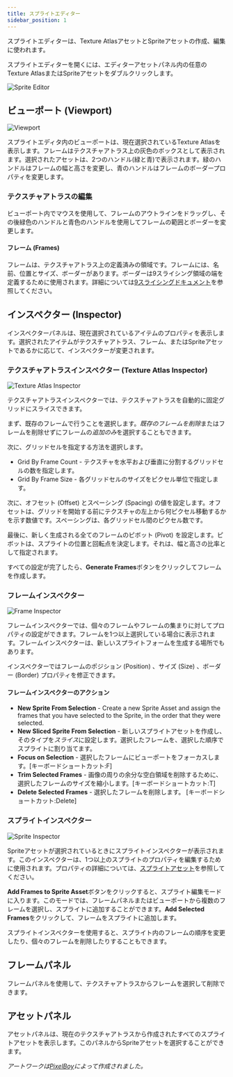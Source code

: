 ```yaml
---
title: スプライトエディター
sidebar_position: 1
---
```


スプライトエディターは、Texture AtlasアセットとSpriteアセットの作成、編集に使われます。

スプライトエディターを開くには、エディターアセットパネル内の任意のTexture AtlasまたはSpriteアセットをダブルクリックします。

![Sprite Editor](/img/user-manual/2D/sprite-editor/sprite-editor-highlights.jpg)

## ビューポート (Viewport)

![Viewport](/img/user-manual/2D/sprite-editor/viewport.jpg)

スプライトエディタ内のビューポートは、現在選択されているTexture Atlasを表示します。フレームはテクスチャアトラス上の灰色のボックスとして表示されます。選択されたアセットは、2つのハンドル(緑と青)で表示されます。緑のハンドルはフレームの幅と高さを変更し、青のハンドルはフレームのボーダープロパティを変更します。

### テクスチャアトラスの編集

ビューポート内でマウスを使用して、フレームのアウトラインをドラッグし、その後緑色のハンドルと青色のハンドルを使用してフレームの範囲とボーダーを変更します。

#### フレーム (Frames)

フレームは、テクスチャアトラス上の定義済みの領域です。フレームには、名前、位置とサイズ、ボーダーがあります。ボーダーは9スライシング領域の端を定義するために使用されます。詳細については[9スライシングドキュメント][7]を参照してください。

## インスペクター (Inspector)

インスペクターパネルは、現在選択されているアイテムのプロパティを表示します。選択されたアイテムがテクスチャアトラス、フレーム、またはSpriteアセットであるかに応じて、インスペクターが変更されます。

### テクスチャアトラスインスペクター (Texture Atlas Inspector)

![Texture Atlas Inspector](/img/user-manual/2D/sprite-editor/texture-atlas-inspector.jpg)

テクスチャアトラスインスペクターでは、テクスチャアトラスを自動的に固定グリッドにスライスできます。

まず、既存のフレームで行うことを選択します。*既存のフレームを削除*またはフレームを削除せずにフレームの*追加のみ*を選択することもできます。

次に、グリッドセルを指定する方法を選択します。

- Grid By Frame Count - テクスチャを水平および垂直に分割するグリッドセルの数を指定します。
- Grid By Frame Size - 各グリッドセルのサイズをピクセル単位で指定します。

次に、オフセット (Offset) とスペーシング (Spacing) の値を設定します。オフセットは、グリッドを開始する前にテクスチャの左上から何ピクセル移動するかを示す数値です。スペーシングは、各グリッドセル間のピクセル数です。

最後に、新しく生成される全てのフレームのピボット (Pivot) を設定します。ピボットは、スプライトの位置と回転点を決定します。それは、幅と高さの比率として指定されます。

すべての設定が完了したら、**Generate Frames**ボタンをクリックしてフレームを作成します。

### フレームインスペクター

![Frame Inspector](/img/user-manual/2D/sprite-editor/frame-inspector.jpg)

フレームインスペクターでは、個々のフレームやフレームの集まりに対してプロパティの設定ができます。フレームを1つ以上選択している場合に表示されます。フレームインスペクターは、新しいスプライトフォームを生成する場所でもあります。

インスペクターではフレームのポジション (Position) 、サイズ (Size) 、ボーダー (Border) プロパティを修正できます。

#### フレームインスペクターのアクション

- **New Sprite From Selection** - Create a new Sprite Asset and assign the frames that you have selected to the Sprite, in the order that they were selected.
- **New Sliced Sprite From Selection** - 新しいスプライトアセットを作成し、そのタイプを*スライス*に設定します。選択したフレームを、選択した順序でスプライトに割り当てます。
- **Focus on Selection** - 選択したフレームにビューポートをフォーカスします。[キーボードショートカット:F]
- **Trim Selected Frames** - 画像の周りの余分な空白領域を削除するために、選択したフレームのサイズを縮小します。[キーボードショートカット:T]
- **Delete Selected Frames** - 選択したフレームを削除します。 [キーボードショートカット:Delete]

### スプライトインスペクター

![Sprite Inspector](/img/user-manual/2D/sprite-editor/sprite-inspector.jpg)

Spriteアセットが選択されているときにスプライトインスペクターが表示されます。このインスペクターは、1つ以上のスプライトのプロパティを編集するために使用されます。プロパティの詳細については、[スプライトアセット][6]を参照してください。

**Add Frames to Sprite Asset**ボタンをクリックすると、スプライト編集モードに入ります。このモードでは、フレームパネルまたはビューポートから複数のフレームを選択し、スプライトに追加することができます。**Add Selected Frames**をクリックして、フレームをスプライトに追加します。

スプライトインスペクターを使用すると、スプライト内のフレームの順序を変更したり、個々のフレームを削除したりすることもできます。

## フレームパネル

フレームパネルを使用して、テクスチャアトラスからフレームを選択して削除できます。

## アセットパネル

アセットパネルは、現在のテクスチャアトラスから作成されたすべてのスプライトアセットを表示します。このパネルからSpriteアセットを選択することができます。

*アートワークは[PixelBoy](https://twitter.com/2pblog1)によって作成されました。*

[6]: /user-manual/assets/types/sprite/
[7]: /user-manual/2D/slicing/
